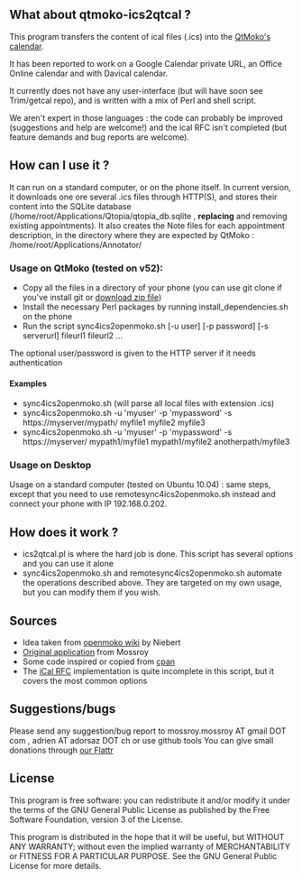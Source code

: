 What about qtmoko-ics2qtcal ?
-----------------------------

This program transfers the content of ical files (.ics) into the [QtMoko's calendar](http://qtmoko.sourceforge.net).

It has been reported to work on a Google Calendar private URL, an Office Online calendar and with Davical calendar.

It currently does not have any user-interface (but will have soon see Trim/getcal repo), and is written with a mix of Perl and shell script.

We aren't expert in those languages : the code can probably be improved (suggestions and help are welcome!) and the ical RFC isn't completed (but feature demands and bug reports are welcome).

How can I use it ?
------------------

It can run on a standard computer, or on the phone itself.
In current version, it downloads one ore several .ics files through HTTP(S), and stores their content into the SQLite database (/home/root/Applications/Qtopia/qtopia_db.sqlite , __replacing__ and removing existing appointments).
It also creates the Note files for each appointment description, in the directory where they are expected by QtMoko : /home/root/Applications/Annotator/

### Usage on QtMoko (tested on v52):
- Copy all the files in a directory of your phone (you can use git clone if you've install git or [download zip file](https://www.adorsaz.ch/public/downloads/qtmoko-ics2qtcal/))
- Install the necessary Perl packages by running install_dependencies.sh on the phone
- Run the script sync4ics2openmoko.sh [-u user] [-p password] [-s serverurl] fileurl1 fileurl2 ...

The optional user/password is given to the HTTP server if it needs authentication

#### Examples
- sync4ics2openmoko.sh (will parse all local files with extension .ics)
- sync4ics2openmoko.sh -u 'myuser' -p 'mypassword' -s https://myserver/mypath/ myfile1 myfile2 myfile3 
- sync4ics2openmoko.sh -u 'myuser' -p 'mypassword' -s https://myserver/ mypath1/myfile1 mypath1/myfile2 anotherpath/myfile3 

### Usage on Desktop
Usage on a standard computer (tested on Ubuntu 10.04) : same steps, except that you need to use remotesync4ics2openmoko.sh instead and connect your phone with IP 192.168.0.202.

How does it work ?
------------------

* ics2qtcal.pl is where the hard job is done. This script has several options and you can use it alone
* sync4ics2openmoko.sh and remotesync4ics2openmoko.sh automate the operations described above. They are targeted on my own usage, but you can modify them if you wish.

Sources
-------

* Idea taken from [openmoko wiki](http://wiki.openmoko.org/wiki/PIM_Storage#Import.2FExport_of_Calendar_Data_for_PIM-Storage) by Niebert
* [Original application](http://mossroy.free.fr/ics2qtcal/) from Mossroy
* Some code inspired or copied from [cpan](http://cpansearch.perl.org/src/BSDZ/Tie-iCal-0.14/samples/outlooksync.pl)
* The [iCal RFC](http://www.faqs.org/rfcs/rfc2445.html) implementation is quite incomplete in this script, but it covers the most common options

Suggestions/bugs
----------------

Please send any suggestion/bug report to mossroy.mossroy AT gmail DOT com , adrien AT adorsaz DOT ch or use github tools
You can give small donations through [our Flattr](https://flattr.com/thing/104780/ics2qtcal-Perl-script-to-synchronize-ics-files-with-QtMoko-calendar-on-a-FreeRunner)

License
-------

This program is free software: you can redistribute it and/or modify it under the terms of the GNU General Public License as published by the Free Software Foundation, version 3 of the License.

This program is distributed in the hope that it will be useful, but WITHOUT ANY WARRANTY; without even the implied warranty of MERCHANTABILITY or FITNESS FOR A PARTICULAR PURPOSE. See the GNU General Public License for more details.

